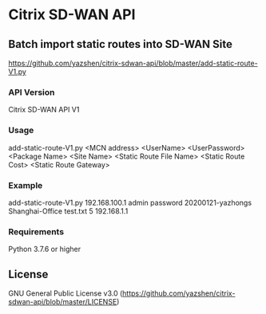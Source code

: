 # Citrix SD-WAN API

## Batch import static routes into SD-WAN Site
https://github.com/yazshen/citrix-sdwan-api/blob/master/add-static-route-V1.py

### API Version
Citrix SD-WAN API V1

### Usage
add-static-route-V1.py \<MCN address\> \<UserName\> \<UserPassword\> \<Package Name\> \<Site Name\> \<Static Route File Name\> \<Static Route Cost\> \<Static Route Gateway\>

### Example
add-static-route-V1.py 192.168.100.1 admin password 20200121-yazhongs Shanghai-Office test.txt 5 192.168.1.1

### Requirements
Python 3.7.6 or higher


## License
GNU General Public License v3.0
(https://github.com/yazshen/citrix-sdwan-api/blob/master/LICENSE)
